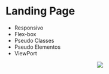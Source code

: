 # Landing Page
- Responsivo
- Flex-box
- Pseudo Classes
- Pseudo Elementos
- ViewPort

<div align="center">
<img src="https://user-images.githubusercontent.com/118133517/209179066-be75798e-b52b-4efc-bda2-8f34e29775bc.png" />
</div>
